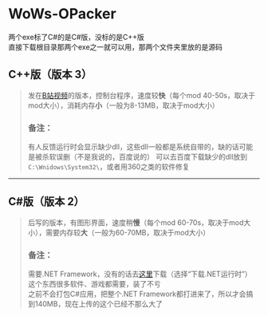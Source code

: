 # WoWs-OPacker
两个exe标了C#的是C#版，没标的是C++版<br>
直接下载根目录那两个exe之一就可以用，那两个文件夹里放的是源码
## C++版（版本 3）
>发在[B站视频](https://www.bilibili.com/video/BV1SB4y1Q7u6)的版本，控制台程序，速度较**快**（每个mod 40-50s，取决于mod大小），消耗内存**小**（一般为8-13MB，取决于mod大小）
>### 备注：
>有人反馈运行时会显示缺少dll，这些dll一般都是系统自带的，缺的话可能是被杀软误删（不是我说的，百度说的）
>可以去百度下载缺少的dll放到`C:\Wnidows\System32\`，或者用360之类的软件修复
*******
## C#版（版本 2）
>后写的版本，有图形界面，速度稍**慢**（每个mod 60-70s，取决于mod大小），需要内存较**大**（一般为60-70MB，取决于mod大小）
>### 备注：
>需要.NET Framework，没有的话去[这里](https://dotnet.microsoft.com/zh-cn/download)下载（选择“下载.NET运行时”）<br>
>这个东西很多软件、游戏都需要，装了不亏<br>
>之前不会打包C#应用，把整个.NET Framework都打进来了，所以才会搞到140MB，现在上传的这个已经不那么大了
